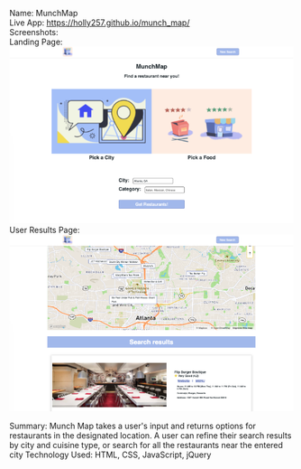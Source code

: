 Name: MunchMap <br/>
Live App: https://holly257.github.io/munch_map/ <br/>
Screenshots: 
<br/>
Landing Page:
![starting page image](images/MunchMap-landing.png)
<br/>
User Results Page:
![user results page](images/MunchMap_results.png)

Summary: Munch Map takes a user's input and returns options for restaurants in the designated location. A user can refine their search results by city and cuisine type, or search for all the restaurants near the entered city 
Technology Used: HTML, CSS, JavaScript, jQuery
